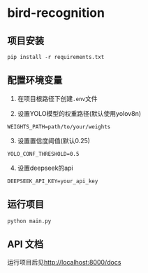 # bird-recognition

## 项目安装

`pip install -r requirements.txt`

## 配置环境变量

1. 在项目根路径下创建`.env`文件

2. 设置YOLO模型的权重路径(默认使用yolov8n)

`WEIGHTS_PATH=path/to/your/weights`

3. 设置置信度阈值(默认0.25)

`YOLO_CONF_THRESHOLD=0.5`

4. 设置deepseek的api

`DEEPSEEK_API_KEY=your_api_key`

## 运行项目

`python main.py`

## API 文档

运行项目后见<http://localhost:8000/docs>
